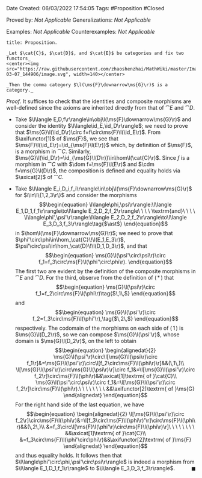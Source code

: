 <br />
<br />

Date Created: 06/03/2022 17:54:05
Tags: #Proposition #Closed 

Proved by: _Not Applicable_
Generalizations: _Not Applicable_

Examples: _Not Applicable_
Counterexamples: _Not Applicable_

``` ad-Proposition
title: Proposition.

_Let $\cat{C}$, $\cat{D}$, and $\cat{E}$ be categories and fix two functors_
<center><img src="https://raw.githubusercontent.com/zhaoshenzhai/MathWiki/master/Images/2022-03-07_144906/image.svg", width=140></center>

_Then the comma category $\l(\ms{F}\downarrow\ms{G}\r)$ is a category._

```

_Proof_. It suffices to check that the identities and composite morphisms are well-defined since the axioms are inherited directly from that of $\cat{E}$ and $\cat{D}$.
* Take $\l\langle E,D,f\r\rangle\in\obj\l(\ms{F}\downarrow\ms{G}\r)$ and consider the identity $\l\langle\id_E,\id_D\r\rangle$; we need to prove that $\ms{G}\l(\id_D\r)\circ f=f\circ\ms{F}\l(\id_E\r)$. From $\axifunctor[1]$ of $\ms{F}$, we see that $\ms{F}\l(\id_E\r)=\id_{\ms{F}\l(E\r)}$ which, by definition of $\ms{F}$, is a morphism in $\cat{C}$. Similarly, $\ms{G}\l(\id_D\r)=\id_{\ms{G}\l(D\r)}\in\hom\l(\cat{C}\r)$. Since $f$ is a morphism in $\cat{C}$ with $\dom f=\ms{F}\l(E\r)$ and $\cdm f=\ms{G}\l(D\r)$, the composition is defined and equality holds via $\axicat[2]$ of $\cat{C}$.

* Take $\l\langle E_i,D_i,f_i\r\rangle\in\obj\l(\ms{F}\downarrow\ms{G}\r)$ for $i\in\l\{1,2,3\r\}$ and consider the morphisms
$$\begin{equation}
    \l\langle\phi,\psi\r\rangle:\l\langle E_1,D_1,f_1\r\rangle\to\l\langle E_2,D_2,f_2\r\rangle\ \ \ \ \textrm{and}\ \ \ \ \l\langle\phi',\psi'\r\rangle:\l\langle E_2,D_2,f_2\r\rangle\to\l\langle E_3,D_3,f_3\r\rangle\tag{$\ast$}
\end{equation}$$
in $\hom\l(\ms{F}\downarrow\ms{G}\r)$; we need to prove that $\phi'\circ\phi\in\hom_\cat{C}\!\l(E_1,E_3\r)$, $\psi'\circ\psi\in\hom_\cat{D}\!\l(D_1,D_3\r)$, and that
$$\begin{equation}
    \ms{G}\l(\psi'\circ\psi\r)\circ f_1=f_3\circ\ms{F}\l(\phi'\circ\phi\r).
\end{equation}$$
The first two are evident by the definition of the composite morphisms in $\cat{E}$ and $\cat{D}$. For the third, observe from the definition of ($\,\ast\,$) that
$$\begin{equation}
    \ms{G}\l(\psi\r)\circ f_1=f_2\circ\ms{F}\l(\phi\r)\tag{$\,1\,$}
\end{equation}$$
and
$$\begin{equation}
    \ms{G}\l(\psi'\r)\circ f_2=f_3\circ\ms{F}\l(\phi'\r),\tag{$\,2\,$}
\end{equation}$$
respectively. The codomain of the morphisms on each side of $(\,1\,)$ is $\ms{G}\l(D_2\r)$, so we can compose $\ms{G}\l(\psi'\r)$, whose domain is $\ms{G}\l(D_2\r)$, on the left to obtain
$$\begin{equation}
    \begin{alignedat}{2}
        \ms{G}\l(\psi'\r)\circ\l[\ms{G}\l(\psi\r)\circ f_1\r]&=\ms{G}\l(\psi'\r)\circ\l[f_2\circ\ms{F}\l(\phi\r)\r]&&(\,1\,)\\
        \l[\ms{G}\l(\psi'\r)\circ\ms{G}\l(\psi\r)\r]\circ f_1&=\l[\ms{G}\l(\psi'\r)\circ f_2\r]\circ\ms{F}\l(\phi\r)&&\axicat[1]\textrm{ of }\cat{C}\\
        \ms{G}\l(\psi'\circ\psi\r)\circ f_1&=\l[\ms{G}\l(\psi'\r)\circ f_2\r]\circ\ms{F}\l(\phi\r).\ \ \ \ \ \ \ \ &&\axifunctor[2]\textrm{ of }\ms{G}
    \end{alignedat}
\end{equation}$$
For the right hand side of the last equation, we have
$$\begin{equation}
    \begin{alignedat}{2}
        \l[\ms{G}\l(\psi'\r)\circ f_2\r]\circ\ms{F}\l(\phi\r)&=\l[f_3\circ\ms{F}\l(\phi\r)'\r]\circ\ms{F}\l(\phi\r)&&(\,2\,)\\
        &=f_3\circ\l[\ms{F}\l(\phi'\r)\circ\ms{F}\l(\phi\r)\r]\ \ \ \ \ \ \ \ &&\axicat[1]\textrm{ of }\cat{C}\\
        &=f_3\circ\ms{F}\l(\phi'\circ\phi\r)&&\axifunctor[2]\textrm{ of }\ms{F}
    \end{alignedat}
\end{equation}$$
and thus equality holds. It follows then that $\l\langle\phi'\circ\phi,\psi'\circ\psi\r\rangle$ is indeed a morphism from $\l\langle E_1,D_1,f_1\r\rangle$ to $\l\langle E_3,D_3,f_3\r\rangle$.<span style="float:right;">$\blacksquare$</span>
